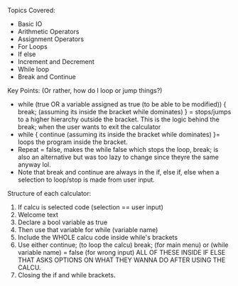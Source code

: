 Topics Covered:
- Basic IO
- Arithmetic Operators
- Assignment Operators
- For Loops
- If else
- Increment and Decrement
- While loop
- Break and Continue

Key Points: (Or rather, how do I loop or jump things?)
- while (true OR a variable assigned as true (to be able to be modified)) { break; (assuming its inside the bracket while dominates) } = stops/jumps to a higher hierarchy outside the bracket. This is the logic behind the break; when the user wants to exit the calculator
- while { continue (assuming its inside the bracket while dominates) }= loops the program inside the bracket.
- Repeat = false, makes the while false which stops the loop, break; is also an alternative but was too lazy to change since theyre the same anyway lol.
- Note that break and continue are always in the if, else if, else when a selection to loop/stop is made from user input.

Structure of each calculator:
1. If calcu is selected code (selection == user input)
2. Welcome text
3. Declare a bool variable as true
4. Then use that variable for while (variable name)
5. Include the WHOLE calcu code inside while's brackets
6. Use either continue; (to loop the calcu) break; (for main menu) or (while variable name) = false (for wrong input) ALL OF THESE INSIDE IF ELSE THAT ASKS OPTIONS ON WHAT THEY WANNA DO AFTER USING THE CALCU.
7. Closing the if and while brackets.
